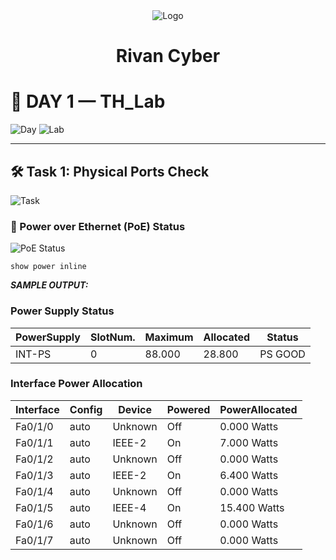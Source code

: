<div align="center">
  <img src="https://rivanit.com/assets/logo-DaYZ0U1G.png" alt="Logo" title="TH_Lab Logo"/> <h1> Rivan Cyber </h1>
</div>

# 📘 DAY 1 — TH_Lab

![Day](https://img.shields.io/badge/Day-1-blue)
![Lab](https://img.shields.io/badge/Lab-TH_Lab-blueviolet)

---

## 🛠️ Task 1: Physical Ports Check

![Task](https://img.shields.io/badge/Task-Physical%20Ports%20Check-orange)

### 🔌 Power over Ethernet (PoE) Status

![PoE Status](https://img.shields.io/badge/PoE-Status-brightgreen)
  
```cisco
show power inline 
```

<b>  *SAMPLE OUTPUT:*  </b>


### Power Supply Status
| PowerSupply | SlotNum. | Maximum | Allocated | Status   |
|-------------|----------|---------|-----------|----------|
| INT-PS      | 0        | 88.000  | 28.800    | PS GOOD  |
### Interface Power Allocation
| Interface | Config | Device   | Powered | PowerAllocated |
|-----------|--------|----------|---------|----------------|
| Fa0/1/0   | auto   | Unknown  | Off     | 0.000 Watts    |
| Fa0/1/1   | auto   | IEEE-2   | On      | 7.000 Watts    |
| Fa0/1/2   | auto   | Unknown  | Off     | 0.000 Watts    |
| Fa0/1/3   | auto   | IEEE-2   | On      | 6.400 Watts    |
| Fa0/1/4   | auto   | Unknown  | Off     | 0.000 Watts    |
| Fa0/1/5   | auto   | IEEE-4   | On      | 15.400 Watts   |
| Fa0/1/6   | auto   | Unknown  | Off     | 0.000 Watts    |
| Fa0/1/7   | auto   | Unknown  | Off     | 0.000 Watts    |
